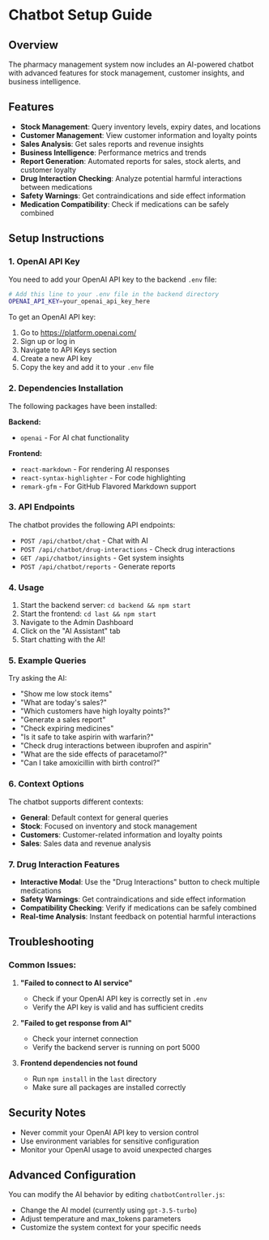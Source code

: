 # Chatbot Setup Guide

## Overview
The pharmacy management system now includes an AI-powered chatbot with advanced features for stock management, customer insights, and business intelligence.

## Features
- **Stock Management**: Query inventory levels, expiry dates, and locations
- **Customer Management**: View customer information and loyalty points
- **Sales Analysis**: Get sales reports and revenue insights
- **Business Intelligence**: Performance metrics and trends
- **Report Generation**: Automated reports for sales, stock alerts, and customer loyalty
- **Drug Interaction Checking**: Analyze potential harmful interactions between medications
- **Safety Warnings**: Get contraindications and side effect information
- **Medication Compatibility**: Check if medications can be safely combined

## Setup Instructions

### 1. OpenAI API Key
You need to add your OpenAI API key to the backend `.env` file:

```bash
# Add this line to your .env file in the backend directory
OPENAI_API_KEY=your_openai_api_key_here
```

To get an OpenAI API key:
1. Go to https://platform.openai.com/
2. Sign up or log in
3. Navigate to API Keys section
4. Create a new API key
5. Copy the key and add it to your `.env` file

### 2. Dependencies Installation
The following packages have been installed:

**Backend:**
- `openai` - For AI chat functionality

**Frontend:**
- `react-markdown` - For rendering AI responses
- `react-syntax-highlighter` - For code highlighting
- `remark-gfm` - For GitHub Flavored Markdown support

### 3. API Endpoints
The chatbot provides the following API endpoints:

- `POST /api/chatbot/chat` - Chat with AI
- `POST /api/chatbot/drug-interactions` - Check drug interactions
- `GET /api/chatbot/insights` - Get system insights
- `POST /api/chatbot/reports` - Generate reports

### 4. Usage
1. Start the backend server: `cd backend && npm start`
2. Start the frontend: `cd last && npm start`
3. Navigate to the Admin Dashboard
4. Click on the "AI Assistant" tab
5. Start chatting with the AI!

### 5. Example Queries
Try asking the AI:
- "Show me low stock items"
- "What are today's sales?"
- "Which customers have high loyalty points?"
- "Generate a sales report"
- "Check expiring medicines"
- "Is it safe to take aspirin with warfarin?"
- "Check drug interactions between ibuprofen and aspirin"
- "What are the side effects of paracetamol?"
- "Can I take amoxicillin with birth control?"

### 6. Context Options
The chatbot supports different contexts:
- **General**: Default context for general queries
- **Stock**: Focused on inventory and stock management
- **Customers**: Customer-related information and loyalty points
- **Sales**: Sales data and revenue analysis

### 7. Drug Interaction Features
- **Interactive Modal**: Use the "Drug Interactions" button to check multiple medications
- **Safety Warnings**: Get contraindications and side effect information
- **Compatibility Checking**: Verify if medications can be safely combined
- **Real-time Analysis**: Instant feedback on potential harmful interactions

## Troubleshooting

### Common Issues:

1. **"Failed to connect to AI service"**
   - Check if your OpenAI API key is correctly set in `.env`
   - Verify the API key is valid and has sufficient credits

2. **"Failed to get response from AI"**
   - Check your internet connection
   - Verify the backend server is running on port 5000

3. **Frontend dependencies not found**
   - Run `npm install` in the `last` directory
   - Make sure all packages are installed correctly

## Security Notes
- Never commit your OpenAI API key to version control
- Use environment variables for sensitive configuration
- Monitor your OpenAI usage to avoid unexpected charges

## Advanced Configuration
You can modify the AI behavior by editing `chatbotController.js`:
- Change the AI model (currently using `gpt-3.5-turbo`)
- Adjust temperature and max_tokens parameters
- Customize the system context for your specific needs 